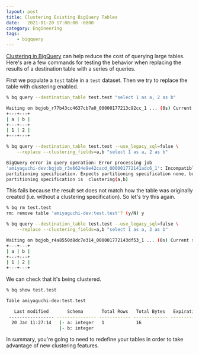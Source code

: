 ```yaml
---
layout: post
title: Clustering Existing BigQuery Tables
date:   2021-01-20 17:00:00 -0800
category: Engineering
tags:
    - bigquery
---
```


[Clustering in
BigQuery](https://cloud.google.com/bigquery/docs/clustered-tables) can help
reduce the cost of querying large tables. Here's are a few commands for testing
the behavior when replacing the results of a destination table with a series of
queries.

First we populate a `test` table in a `test` dataset. Then we try to replace the
table with clustering enabled.

```bash
% bq query --destination_table test.test "select 1 as a, 2 as b"

Waiting on bqjob_r77b43cc4637cb7a0_00000177213c92cc_1 ... (0s) Current status: DONE
+---+---+
| a | b |
+---+---+
| 1 | 2 |
+---+---+

% bq query --destination_table test.test --use_legacy_sql=false \
    --replace --clustering_fields=a,b "select 1 as a, 2 as b"

BigQuery error in query operation: Error processing job
'amiyaguchi-dev:bqjob_r3e6624e9e42cacd_000001772141adc6_1': Incompatible table
partitioning specification. Expects partitioning specification none, but input
partitioning specification is  clustering(a,b)
```

This fails because the result set does not match how the table was originally
created (i.e. without a clustering specification). So let's try this again.

```bash
% bq rm test.test
rm: remove table 'amiyaguchi-dev:test.test'? (y/N) y

% bq query --destination_table test.test --use_legacy_sql=false \
    --replace --clustering_fields=a,b "select 1 as a, 2 as b"

Waiting on bqjob_r4a8550d8dc7e314_000001772143df53_1 ... (0s) Current status: DONE
+---+---+
| a | b |
+---+---+
| 1 | 2 |
+---+---+
```

We can check that it's being clustered.

```bash
% bq show test.test

Table amiyaguchi-dev:test.test

   Last modified       Schema       Total Rows   Total Bytes   Expiration   Time Partitioning   Clustered Fields   Labels
 ----------------- --------------- ------------ ------------- ------------ ------------------- ------------------ --------
  20 Jan 11:27:14   |- a: integer   1            16                                             a, b
                    |- b: integer
```

In summary, you're going to need to redefine your tables in order to take
advantage of new clustering features.